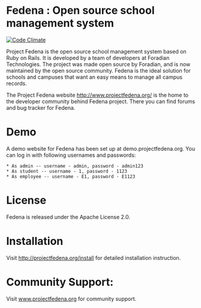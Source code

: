 # Fedena : Open source school management system
[![Code Climate](https://codeclimate.com/github/thegeorgeous/fedena/badges/gpa.svg)](https://codeclimate.com/github/thegeorgeous/fedena)

Project Fedena is the open source school management system based on Ruby on Rails. It is developed by a team of developers at Foradian Technologies. The project was made open source by Foradian, and is now maintained by the open source community. Fedena is the ideal solution for schools and campuses that want an easy means to manage all campus records.

The Project Fedena website http://www.projectfedena.org/ is the home to the developer community behind Fedena project. There you can find forums and bug tracker for Fedena.

# Demo
A demo website for Fedena has been set up at demo.projectfedena.org. You can log in with following usernames and passwords:

    * As admin -- username - admin, password - admin123
    * As student -- username - 1, password - 1123
    * As employee -- username - E1, password - E1123

# License

Fedena is released under the Apache License 2.0.

# Installation

Visit  http://projectfedena.org/install for detailed installation instruction.

# Community Support:

Visit www.projectfedena.org for community support.
